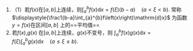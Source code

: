 


1. （1）若$f(x)$在$[a,b]$上连续，则$\displaystyle{\int_a^bf\left(x\right)\mathrm{d}x=f({\xi})\left(b-a\right)\quad(a<\xi<b).}$
    常称$\displaystyle{\frac1{b-a}\int_{a}^{b}f\left(x\right)\mathrm{d}x}$ 为函数$y=f(x)$在区间$[a,b]$ 上的==平均值==
2. 若$f(x)$,$g(x)$ 在$[a,b]$上连续，$g(x)$不变号，则 $\displaystyle{\int_a^bf\left(x\right)g\left(x\right)\mathrm{d}x=f(\xi)\int_a^bg\left(x\right)\mathrm{d}x\quad(a\leqslant\xi\leqslant b).}$

	
